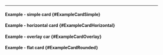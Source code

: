 ___

#### Example - simple card {#ExampleCardSimple}

<div class="example">
  <example name="ExampleCardSimple"></example>
</div>

#### Example - horizontal card {#ExampleCardHorizontal}

<div class="example">
  <example name="ExampleCardHorizontal"></example>
</div>

#### Example - overlay car {#ExampleCardOverlay}

<div class="example">
  <example name="ExampleCardOverlay"></example>
</div>

#### Example - flat card {#ExampleCardRounded}

<div class="example">
  <example name="ExampleCardRounded"></example>
</div>
